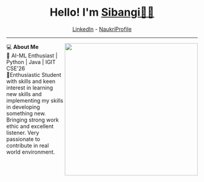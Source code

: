 <h1 align="center"> Hello! I'm <a href="https://www.linkedin.com/in/sibangi-boxipatro-">Sibangi👩‍💻</a> </h1>


<p align="center">
  <a href="https://www.linkedin.com/in/sibangi-boxipatro-">LinkedIn</a> -
  <a href="https://www.naukri.com/code360/profile/Sibangi_2911">NaukriProfile</a>
</p>

----------------------------------------------------------------------------------
💻 **About Me**<img src="https://github.com/user-attachments/assets/85ff1ad6-28c1-4dff-a0d4-dea446ca8f84" min-width="300px" max-width="300px" width="350px" align="right"> <br>
🚀  AI-ML Enthusiast | Python | Java | IGIT CSE'26 <br>
🌟Enthusiastic Student with skills and keen interest in learning new skills and
implementing my skills in developing something new. Bringing strong work ethic and
excellent listener. Very passionate to contribute in real world environment.
